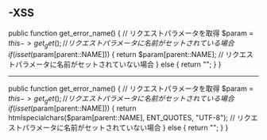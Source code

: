 
-XSS
----
public function get_error_name()
{
    // リクエストパラメータを取得
    $param = $this->get_get();
    // リクエストパラメータに名前がセットされている場合
    if (isset($param[parent::NAME])) {
        return $param[parent::NAME];
    // リクエストパラメータに名前がセットされていない場合
    } else {
        return "";
    }
}

----

public function get_error_name()
{
    // リクエストパラメータを取得
    $param = $this->get_get();
    // リクエストパラメータに名前がセットされている場合
    if (isset($param[parent::NAME])) {
        return htmlspecialchars($param[parent::NAME], ENT_QUOTES, "UTF-8");
    // リクエストパラメータに名前がセットされていない場合
    } else {
        return "";
    }
}
